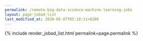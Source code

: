 ```yaml
---
permalink: /remote-big-data-science-machine-learning-jobs
layout: page-jobad-list
last_modified_at: 2020-05-07T05:10:11+0200
---
```

{% include render_jobad_list.html permalink=page.permalink %}
